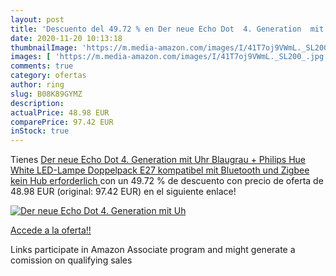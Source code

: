 ```yaml
---
layout: post
title: 'Descuento del 49.72 % en Der neue Echo Dot  4. Generation  mit Uh'
date: 2020-11-20 10:13:18
thumbnailImage: 'https://m.media-amazon.com/images/I/41T7oj9VWmL._SL200_.jpg'
images: [ 'https://m.media-amazon.com/images/I/41T7oj9VWmL._SL200_.jpg' ]
comments: true
category: ofertas
author: ring
slug: B08K89GYMZ
description:
actualPrice: 48.98 EUR
comparePrice: 97.42 EUR
inStock: true
---
```


Tienes [Der neue Echo Dot  4. Generation  mit Uhr  Blaugrau + Philips Hue White LED-Lampe Doppelpack  E27   kompatibel mit Bluetooth und Zigbee  kein Hub erforderlich ](https://www.amazon.de/dp/B08K89GYMZ/?tag=tolees0ca-21) con un 49.72 % de descuento con precio de oferta de 48.98 EUR (original: 97.42 EUR) en el siguiente enlace!

[![Der neue Echo Dot  4. Generation  mit Uh](https://m.media-amazon.com/images/I/41T7oj9VWmL._SL200_.jpg)](https://www.amazon.de/dp/B08K89GYMZ/?tag=tolees0ca-21)

[Accede a la oferta!!](https://www.amazon.de/dp/B08K89GYMZ/?tag=tolees0ca-21)

Links participate in Amazon Associate program and might generate a comission on qualifying sales


